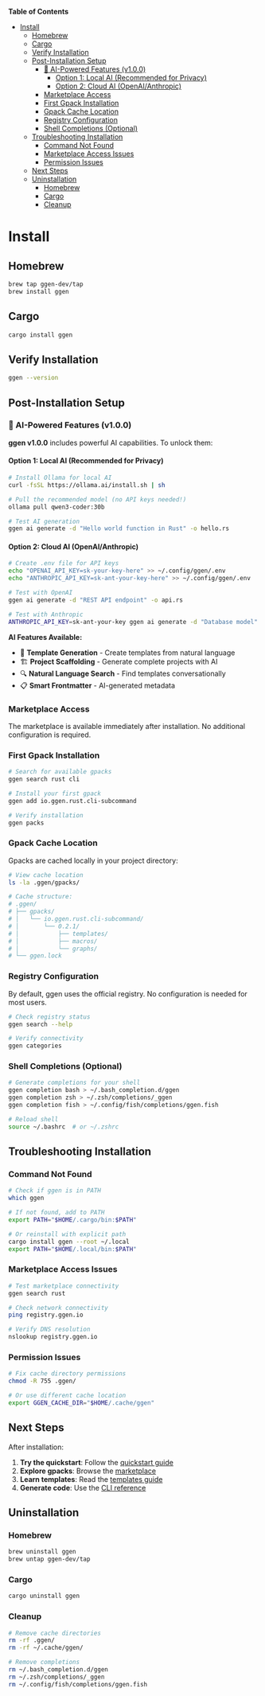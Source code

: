 <!-- START doctoc generated TOC please keep comment here to allow auto update -->
<!-- DON'T EDIT THIS SECTION, INSTEAD RE-RUN doctoc TO UPDATE -->
**Table of Contents**

- [Install](#install)
  - [Homebrew](#homebrew)
  - [Cargo](#cargo)
  - [Verify Installation](#verify-installation)
  - [Post-Installation Setup](#post-installation-setup)
    - [🚀 AI-Powered Features (v1.0.0)](#-ai-powered-features-v100)
      - [Option 1: Local AI (Recommended for Privacy)](#option-1-local-ai-recommended-for-privacy)
      - [Option 2: Cloud AI (OpenAI/Anthropic)](#option-2-cloud-ai-openaianthropic)
    - [Marketplace Access](#marketplace-access)
    - [First Gpack Installation](#first-gpack-installation)
    - [Gpack Cache Location](#gpack-cache-location)
    - [Registry Configuration](#registry-configuration)
    - [Shell Completions (Optional)](#shell-completions-optional)
  - [Troubleshooting Installation](#troubleshooting-installation)
    - [Command Not Found](#command-not-found)
    - [Marketplace Access Issues](#marketplace-access-issues)
    - [Permission Issues](#permission-issues)
  - [Next Steps](#next-steps)
  - [Uninstallation](#uninstallation)
    - [Homebrew](#homebrew-1)
    - [Cargo](#cargo-1)
    - [Cleanup](#cleanup)

<!-- END doctoc generated TOC please keep comment here to allow auto update -->

# Install

## Homebrew
```bash
brew tap ggen-dev/tap
brew install ggen
```

## Cargo

```bash
cargo install ggen
```

## Verify Installation

```bash
ggen --version
```

## Post-Installation Setup

### 🚀 AI-Powered Features (v1.0.0)

**ggen v1.0.0** includes powerful AI capabilities. To unlock them:

#### Option 1: Local AI (Recommended for Privacy)

```bash
# Install Ollama for local AI
curl -fsSL https://ollama.ai/install.sh | sh

# Pull the recommended model (no API keys needed!)
ollama pull qwen3-coder:30b

# Test AI generation
ggen ai generate -d "Hello world function in Rust" -o hello.rs
```

#### Option 2: Cloud AI (OpenAI/Anthropic)

```bash
# Create .env file for API keys
echo "OPENAI_API_KEY=sk-your-key-here" >> ~/.config/ggen/.env
echo "ANTHROPIC_API_KEY=sk-ant-your-key-here" >> ~/.config/ggen/.env

# Test with OpenAI
ggen ai generate -d "REST API endpoint" -o api.rs

# Test with Anthropic
ANTHROPIC_API_KEY=sk-ant-your-key ggen ai generate -d "Database model" -o model.rs
```

**AI Features Available:**
- 🤖 **Template Generation** - Create templates from natural language
- 🏗️ **Project Scaffolding** - Generate complete projects with AI
- 🔍 **Natural Language Search** - Find templates conversationally
- 📋 **Smart Frontmatter** - AI-generated metadata

### Marketplace Access

The marketplace is available immediately after installation. No additional configuration is required.

### First Gpack Installation

```bash
# Search for available gpacks
ggen search rust cli

# Install your first gpack
ggen add io.ggen.rust.cli-subcommand

# Verify installation
ggen packs
```

### Gpack Cache Location

Gpacks are cached locally in your project directory:

```bash
# View cache location
ls -la .ggen/gpacks/

# Cache structure:
# .ggen/
# ├── gpacks/
# │   └── io.ggen.rust.cli-subcommand/
# │       └── 0.2.1/
# │           ├── templates/
# │           ├── macros/
# │           └── graphs/
# └── ggen.lock
```

### Registry Configuration

By default, ggen uses the official registry. No configuration is needed for most users.

```bash
# Check registry status
ggen search --help

# Verify connectivity
ggen categories
```

### Shell Completions (Optional)

```bash
# Generate completions for your shell
ggen completion bash > ~/.bash_completion.d/ggen
ggen completion zsh > ~/.zsh/completions/_ggen
ggen completion fish > ~/.config/fish/completions/ggen.fish

# Reload shell
source ~/.bashrc  # or ~/.zshrc
```

## Troubleshooting Installation

### Command Not Found

```bash
# Check if ggen is in PATH
which ggen

# If not found, add to PATH
export PATH="$HOME/.cargo/bin:$PATH"

# Or reinstall with explicit path
cargo install ggen --root ~/.local
export PATH="$HOME/.local/bin:$PATH"
```

### Marketplace Access Issues

```bash
# Test marketplace connectivity
ggen search rust

# Check network connectivity
ping registry.ggen.io

# Verify DNS resolution
nslookup registry.ggen.io
```

### Permission Issues

```bash
# Fix cache directory permissions
chmod -R 755 .ggen/

# Or use different cache location
export GGEN_CACHE_DIR="$HOME/.cache/ggen"
```

## Next Steps

After installation:

1. **Try the quickstart**: Follow the [quickstart guide](quickstart.md)
2. **Explore gpacks**: Browse the [marketplace](marketplace.md)
3. **Learn templates**: Read the [templates guide](templates.md)
4. **Generate code**: Use the [CLI reference](cli.md)

## Uninstallation

### Homebrew
```bash
brew uninstall ggen
brew untap ggen-dev/tap
```

### Cargo
```bash
cargo uninstall ggen
```

### Cleanup
```bash
# Remove cache directories
rm -rf .ggen/
rm -rf ~/.cache/ggen/

# Remove completions
rm ~/.bash_completion.d/ggen
rm ~/.zsh/completions/_ggen
rm ~/.config/fish/completions/ggen.fish
```
